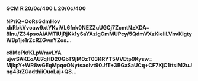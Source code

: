 #### GCM R 20/0c/400 L 20/0c/400
**NPriQ+OoRsGdmHov**<br/>**xbRbkVvoaw9xtYKviVL6fnk0NEZZuUGCj7ZcmtNzXDA=**<br/>**8lnu/Z34psoAiAMTlUjRjKk1ySaYAzlgCmMUPcy/5QdmVXzKieIiLVnvKlgtyWBp1je1rZcRZGwnYZos...**<br/><br/>
**c8MePkfKLpWmvLYA**<br/>**ujvrSAKEoAU7qHD2OGbT9jM0zT03KRYT5VVEtp9Kysw=**<br/>**MjkpY+WR8wGEqMpqoONytsaoIvt90JfT+3BGaSaUCq+CF7XjC1ttsiM2uJng43rZGadthiiOuoLaj+Q8...**
